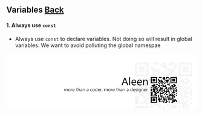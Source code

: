 ## Variables [**Back**](./../README.md)

#### 1. Always use `const`

- Always use `const` to declare variables. Not doing so will result in global variables. We want to avoid polluting the global namespae

<a href="http://aleen42.github.io/" target="_blank" ><img src="./../pic/tail.gif"></a>